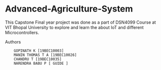# Advanced-Agriculture-System

This Capstone Final year project was done as a part of DSN4099 Course at VIT Bhopal University to explore and learn the about IoT and different Microcontrollers.

Authors

        GOPINATH K [19BEC10003]
        MANIN THOMAS T A [19BEC10026]
        CHANDRU T [19BEC10035]
        NARENDRA BABU P [ GUIDE ]
